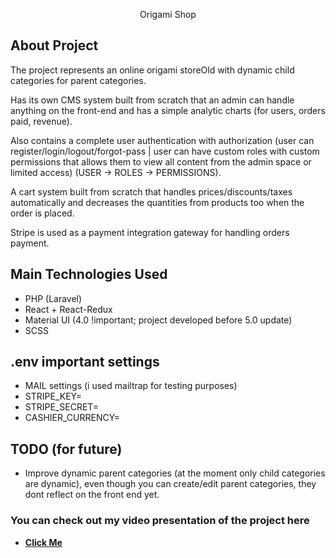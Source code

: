 <p align="center">Origami Shop</p>

## About Project

The project represents an online origami storeOld with dynamic child categories for parent categories. 

Has its own CMS system built from scratch that an admin can handle anything on the front-end and has a simple analytic charts (for users, orders paid, revenue).

Also contains a complete user authentication with authorization (user can register/login/logout/forgot-pass | user can have custom roles with custom permissions that allows them to view all content from the admin space or limited access) (USER -> ROLES -> PERMISSIONS).

A cart system built from scratch that handles prices/discounts/taxes automatically and decreases the quantities from products too when the order is placed.

Stripe is used as a payment integration gateway for handling orders payment.

## Main Technologies Used

<ul>
    <li>PHP (Laravel)</li>
    <li>React + React-Redux</li>
    <li>Material UI (4.0 !important; project developed before 5.0 update)</li>
    <li>SCSS</li>
</ul>

## .env important settings

<ul>
    <li>MAIL settings (i used mailtrap for testing purposes)</li>
    <li>STRIPE_KEY=</li>
    <li>STRIPE_SECRET=</li>
    <li>CASHIER_CURRENCY=</li>
</ul>

## TODO (for future)

<ul>
    <li>Improve dynamic parent categories (at the moment only child categories are dynamic), even though you can create/edit parent categories, they dont reflect on the front end yet.</li>
</ul>


### You can check out my video presentation of the project here

- **[Click Me](https://youtu.be/WrzorrncrHE)**
